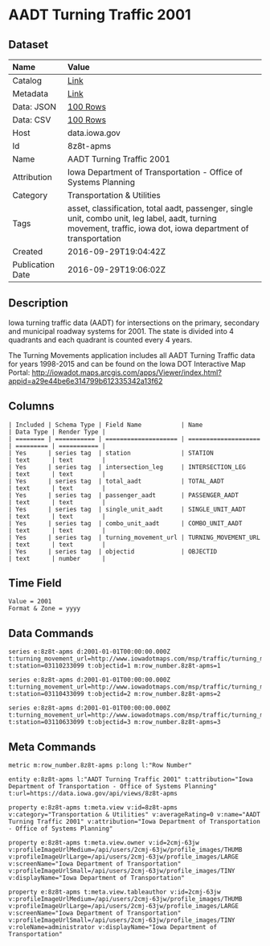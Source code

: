 # AADT Turning Traffic 2001

## Dataset

| Name | Value |
| :--- | :---- |
| Catalog | [Link](https://catalog.data.gov/dataset/aadt-turning-traffic-2001) |
| Metadata | [Link](https://data.iowa.gov/api/views/8z8t-apms) |
| Data: JSON | [100 Rows](https://data.iowa.gov/api/views/8z8t-apms/rows.json?max_rows=100) |
| Data: CSV | [100 Rows](https://data.iowa.gov/api/views/8z8t-apms/rows.csv?max_rows=100) |
| Host | data.iowa.gov |
| Id | 8z8t-apms |
| Name | AADT Turning Traffic 2001 |
| Attribution | Iowa Department of Transportation - Office of Systems Planning |
| Category | Transportation & Utilities |
| Tags | asset, classification, total aadt, passenger, single unit, combo unit, leg label, aadt, turning movement, traffic, iowa dot, iowa department of transportation |
| Created | 2016-09-29T19:04:42Z |
| Publication Date | 2016-09-29T19:06:02Z |

## Description

Iowa turning traffic data (AADT) for intersections on the primary, secondary and municipal roadway systems for 2001. The state is divided into 4 quadrants and each quadrant is counted every 4 years.

The Turning Movements application includes all AADT Turning Traffic data for years 1998-2015 and can be found on the Iowa DOT Interactive Map Portal: http://iowadot.maps.arcgis.com/apps/Viewer/index.html?appid=a29e44be6e314799b612335342a13f62

## Columns

```ls
| Included | Schema Type | Field Name           | Name                 | Data Type | Render Type |
| ======== | =========== | ==================== | ==================== | ========= | =========== |
| Yes      | series tag  | station              | STATION              | text      | text        |
| Yes      | series tag  | intersection_leg     | INTERSECTION_LEG     | text      | text        |
| Yes      | series tag  | total_aadt           | TOTAL_AADT           | text      | text        |
| Yes      | series tag  | passenger_aadt       | PASSENGER_AADT       | text      | text        |
| Yes      | series tag  | single_unit_aadt     | SINGLE_UNIT_AADT     | text      | text        |
| Yes      | series tag  | combo_unit_aadt      | COMBO_UNIT_AADT      | text      | text        |
| Yes      | series tag  | turning_movement_url | TURNING_MOVEMENT_URL | text      | text        |
| Yes      | series tag  | objectid             | OBJECTID             | text      | number      |
```

## Time Field

```ls
Value = 2001
Format & Zone = yyyy
```

## Data Commands

```ls
series e:8z8t-apms d:2001-01-01T00:00:00.000Z t:turning_movement_url=http://www.iowadotmaps.com/msp/traffic/turning_movements/2001/03110233099.pdf t:station=03110233099 t:objectid=1 m:row_number.8z8t-apms=1

series e:8z8t-apms d:2001-01-01T00:00:00.000Z t:turning_movement_url=http://www.iowadotmaps.com/msp/traffic/turning_movements/2001/03110433099.pdf t:station=03110433099 t:objectid=2 m:row_number.8z8t-apms=2

series e:8z8t-apms d:2001-01-01T00:00:00.000Z t:turning_movement_url=http://www.iowadotmaps.com/msp/traffic/turning_movements/2001/03110633099.pdf t:station=03110633099 t:objectid=3 m:row_number.8z8t-apms=3
```

## Meta Commands

```ls
metric m:row_number.8z8t-apms p:long l:"Row Number"

entity e:8z8t-apms l:"AADT Turning Traffic 2001" t:attribution="Iowa Department of Transportation - Office of Systems Planning" t:url=https://data.iowa.gov/api/views/8z8t-apms

property e:8z8t-apms t:meta.view v:id=8z8t-apms v:category="Transportation & Utilities" v:averageRating=0 v:name="AADT Turning Traffic 2001" v:attribution="Iowa Department of Transportation - Office of Systems Planning"

property e:8z8t-apms t:meta.view.owner v:id=2cmj-63jw v:profileImageUrlMedium=/api/users/2cmj-63jw/profile_images/THUMB v:profileImageUrlLarge=/api/users/2cmj-63jw/profile_images/LARGE v:screenName="Iowa Department of Transportation" v:profileImageUrlSmall=/api/users/2cmj-63jw/profile_images/TINY v:displayName="Iowa Department of Transportation"

property e:8z8t-apms t:meta.view.tableauthor v:id=2cmj-63jw v:profileImageUrlMedium=/api/users/2cmj-63jw/profile_images/THUMB v:profileImageUrlLarge=/api/users/2cmj-63jw/profile_images/LARGE v:screenName="Iowa Department of Transportation" v:profileImageUrlSmall=/api/users/2cmj-63jw/profile_images/TINY v:roleName=administrator v:displayName="Iowa Department of Transportation"
```